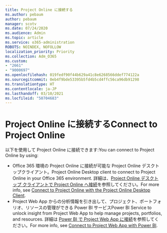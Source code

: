 ```yaml
---
title: Project Online に接続する
ms.author: pebaum
author: pebaum
manager: scotv
ms.date: 07/24/2020
ms.audience: Admin
ms.topic: article
ms.service: o365-administration
ROBOTS: NOINDEX, NOFOLLOW
localization_priority: Priority
ms.collection: Adm_O365
ms.custom:
- "2661"
- "9000697"
ms.openlocfilehash: 019fedf90f44b629a41c8e6268566ddef774122a
ms.sourcegitcommit: 0eb4f9bde53395b5fd4b5cd4ffc56ca96db91298
ms.translationtype: HT
ms.contentlocale: ja-JP
ms.lasthandoff: 03/10/2021
ms.locfileid: "50704683"
---
```

# <a name="connect-to-project-online"></a><span data-ttu-id="0986c-102">Project Online に接続する</span><span class="sxs-lookup"><span data-stu-id="0986c-102">Connect to Project Online</span></span>

<span data-ttu-id="0986c-103">以下を使用して Project Online に接続できます:</span><span class="sxs-lookup"><span data-stu-id="0986c-103">You can connect to Project Online by using:</span></span>

- <span data-ttu-id="0986c-104">Office 365 環境の Project Online に接続が可能な Project Online デスクトップクライアント。</span><span class="sxs-lookup"><span data-stu-id="0986c-104">Project Online Desktop client to connect to Project Online in your Office 365 environment.</span></span> <span data-ttu-id="0986c-105">詳細は、[Project Online デスクトップ クライアントで Project Online へ接続](https://docs.microsoft.com/projectonline/connect-to-project-online-with-the-project-online-desktop-client)を参照してください。</span><span class="sxs-lookup"><span data-stu-id="0986c-105">For more info, see [Connect to Project Online with the Project Online Desktop Client](https://docs.microsoft.com/projectonline/connect-to-project-online-with-the-project-online-desktop-client).</span></span>  
- <span data-ttu-id="0986c-106">Project Web App からの分析情報を引き出して、プロジェクト、ポートフォリオ、リソースの管理ができる Power BI サービス</span><span class="sxs-lookup"><span data-stu-id="0986c-106">Power BI Service to unlock insight from Project Web App to help manage projects, portfolios, and resources.</span></span> <span data-ttu-id="0986c-107">詳細は [Power BI で Project Web App に接続](https://docs.microsoft.com/power-bi/connect-data/service-connect-to-project-online)を参照してください。</span><span class="sxs-lookup"><span data-stu-id="0986c-107">For more info, see [Connect to Project Web App with Power BI](https://docs.microsoft.com/power-bi/connect-data/service-connect-to-project-online).</span></span>  